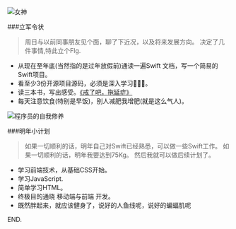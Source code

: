 ![女神](http://upload-images.jianshu.io/upload_images/304454-ba8d53d7ebef52d5.jpg?imageMogr2/auto-orient/strip%7CimageView2/2/w/1240)

###立军令状
>周日与以前同事朋友见个面，聊了下近况，以及将来发展方向。
决定了几件事情,特此立个Flg.

- 从现在至年底(当然指的是过年放假前)通读一遍Swift 文档，写一个简易的Swift项目。
- 看至少3份开源项目源码，必须是深入学习🤥🤥🤥。
- 读三本书，写出感受。[《戒了吧，拖延症》](http://www.jianshu.com/p/7afbf45691ae)
- 每天注意饮食(特别是早饭)，别人减肥我增肥(就是这么气人)。

![程序员的自我修养](//upload-images.jianshu.io/upload_images/304454-39154e05fc84f129.jpg)

###明年小计划

> 如果一切顺利的话，明年自己对Swift已经熟悉，可以做一些Swift工作。
如果一切顺利的话，明年我要达到75Kg。
然后我就可以做后续计划了。

- 学习前端技术，从基础CSS开始。
- 学习JavaScript.
- 简单学习HTML。
- 终极目的通晓 移动端与前端 开发。
- 既然胖起来，就应该健身了，说好的人鱼线呢，说好的蝙蝠肌呢

END.
